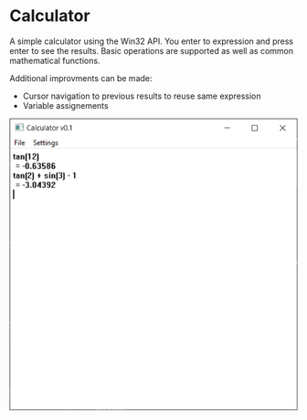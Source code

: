 # Calculator

A simple calculator using the Win32 API.
You enter to expression and press enter to see the results.
Basic operations are supported as well as common mathematical functions.

Additional improvments can be made:
* Cursor navigation to previous results to reuse same expression
* Variable assignements

![1000 fib](https://raw.githubusercontent.com/jbyuki/Projects/master/SOLUTIONS/Numbers/Calculator/Capture.PNG)
